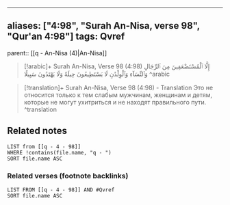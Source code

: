 
---
aliases: ["4:98", "Surah An-Nisa, verse 98", "Qur'an 4:98"]
tags: Qvref
---

parent:: [[q - An-Nisa (4)|An-Nisa]]

> [!arabic]+ Surah An-Nisa, Verse 98 (4:98)
> <span class="quran-arabic">إِلَّا ٱلْمُسْتَضْعَفِينَ مِنَ ٱلرِّجَالِ وَٱلنِّسَآءِ وَٱلْوِلْدَٰنِ لَا يَسْتَطِيعُونَ حِيلَةً وَلَا يَهْتَدُونَ سَبِيلًا</span>
^arabic

> [!translation]+ Surah An-Nisa, Verse 98 (4:98) - Translation
> Это не относится только к тем слабым мужчинам, женщинам и детям, которые не могут ухитриться и не находят правильного пути.
^translation



## Related notes
```dataview
LIST from [[q - 4 - 98]]
WHERE !contains(file.name, "q - ")
SORT file.name ASC
```

### Related verses (footnote backlinks)
```dataview
LIST FROM [[q - 4 - 98]] AND #Qvref
SORT file.name ASC
```

